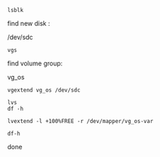```
lsblk
```
find new disk :

/dev/sdc

```
vgs
```
find volume group:

vg_os
```
vgextend vg_os /dev/sdc
```
```
lvs
df -h
```
```
lvextend -l +100%FREE -r /dev/mapper/vg_os-var

df-h
```
done
